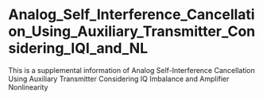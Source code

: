 # Analog_Self_Interference_Cancellation_Using_Auxiliary_Transmitter_Considering_IQI_and_NL
This is a supplemental information of Analog Self-Interference Cancellation Using Auxiliary Transmitter Considering IQ Imbalance and Amplifier Nonlinearity
